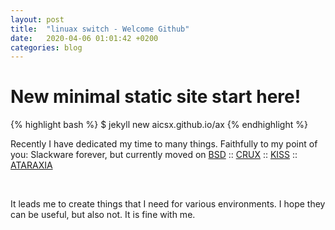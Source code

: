 ```yaml
---
layout: post
title:  "linuax switch - Welcome Github"
date:   2020-04-06 01:01:42 +0200
categories: blog 
---
```

# New minimal static site start here!

{% highlight bash %}
$ jekyll new aicsx.github.io/ax
{% endhighlight %}

Recently I have dedicated my time to many things.
Faithfully to my point of you: 
Slackware forever, but currently moved on [BSD] :: [CRUX] :: [KISS] :: [ATARAXIA]

[BSD]:  https://www.freebsd.org
[CRUX]: https://crux.nu
[KISS]: https://k1ss.org
[ATARAXIA]: https://ataraxialinux.github.io
<p>&nbsp;</p>
It leads me to create things that I need for various environments. 
I hope they can be useful, but also not. It is fine with me.
